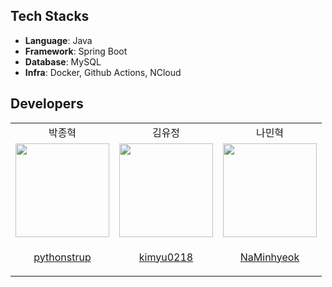 ## Tech Stacks

- **Language**: Java
- **Framework**: Spring Boot
- **Database**: MySQL
- **Infra**: Docker, Github Actions, NCloud

## Developers

<table>
    <tr>
        <td align="center">
            박종혁
        </td>
        <td align="center">
            김유정
        </td>
        <td align="center">
            나민혁
        </td>
    </tr>
    <tr>
      <td align="center">
        <a href="https://github.com/pythonstrup">
          <img src="https://avatars.githubusercontent.com/u/90585081?v=4" width="150">
        </a>
      </td>
      <td align="center">
        <a href="https://github.com/kimyu0218">
          <img src="https://avatars.githubusercontent.com/u/70785620?v=4" width="150">
        </a>
      </td>
      <td align="center">
        <a href="https://github.com/NaMinhyeok">
          <img src="https://avatars.githubusercontent.com/u/112960401?v=4" width="150">
        </a>
      </td>
    </tr>
    <tr>
      <td align="center">
        <p align="center"><a href="https://github.com/pythonstrup">pythonstrup</a></p>
      </td>
      <td align="center">
        <p align="center"><a href="https://github.com/kimyu0218">kimyu0218</a></p>
      </td>
      <td align="center">
        <p align="center"><a href="https://github.com/NaMinhyeok">NaMinhyeok</a></p>
      </td>
    </tr>
</table>
